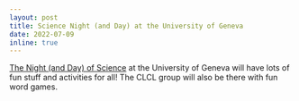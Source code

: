 ```yaml
---
layout: post
title: Science Night (and Day) at the University of Geneva
date: 2022-07-09 
inline: true
---
```


<a href="http://institutions.ville-geneve.ch/fr/mhn/votre-visite/musee-dhistoire-des-sciences/evenements/nuit-de-la-science/">The Night (and Day) of Science</a> at the University of Geneva will have lots of fun stuff and activities for all! The CLCL group will also be there with fun word games.
